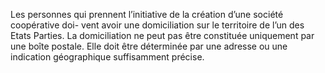 Les personnes qui prennent l’initiative de la création d’une société coopérative doi- vent avoir une domiciliation sur le territoire de l’un des Etats Parties.
La domiciliation ne peut pas être constituée uniquement par une boîte postale. Elle doit être déterminée par une adresse ou une indication géographique suffisamment précise.